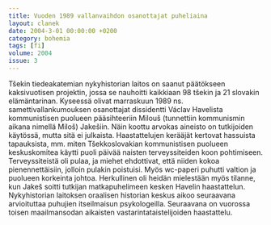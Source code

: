 ```yaml
---
title: Vuoden 1989 vallanvaihdon osanottajat puheliaina
layout: clanek
date: 2004-3-01 00:00:00 +0200
category: bohemia
tags: [fi]
volume: 2004
issue: 3
---
```

  
Tšekin tiedeakatemian nykyhistorian laitos on saanut päätökseen kaksivuotisen projektin, jossa se nauhoitti kaikkiaan 98 tšekin ja 21 slovakin elämäntarinan. Kyseessä olivat marraskuun 1989 ns. samettivallankumouksen osanottajat dissidentti Václav Havelista kommunistisen puolueen pääsihteeriin Milouš (tunnettiin kommunismin aikana nimellä Miloš) Jakešiin. Näin koottu arvokas aineisto on tutkijoiden käytössä, mutta sitä ei julkaista. 
Haastattelujen kerääjät kertovat hassuista tapauksista, mm. miten Tšekkoslovakian kommunistisen puolueen keskuskomitea käytti puoli päivää naisten terveyssiteiden koon pohtimiseen. Terveyssiteistä oli pulaa, ja miehet ehdottivat, että niiden kokoa pienennettäisiin, jolloin pulakin poistuisi. Myös wc-paperi puhutti valtion ja puolueen korkeinta johtoa. Herkullinen oli heidän mielestään myös tilanne, kun Jakeš soitti tutkijan matkapuhelimeen kesken Havelin haastattelun. Nykyhistorian laitoksen oraalisen historian keskus aikoo seuraavana arvioituttaa puhujien itseilmaisun psykologeilla. Seuraavana on vuorossa toisen maailmansodan aikaisten vastarintataistelijoiden haastattelu. 